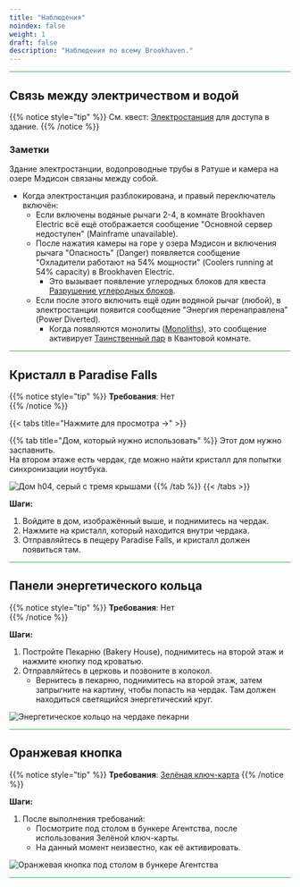 ```yaml
---
title: "Наблюдения"
noindex: false
weight: 1
draft: false
description: "Наблюдения по всему Brookhaven."
---
```


<hr style="background-color: #28b44c" size=8>

## Связь между электричеством и водой  

{{% notice style="tip" %}}
См. квест: [Электростанция](/lore/quests/electric_building) для доступа в здание.
{{% /notice %}}

### Заметки  

Здание электростанции, водопроводные трубы в Ратуше и камера на озере Мэдисон связаны между собой.  
- Когда электростанция разблокирована, и правый переключатель включён:  
  - Если включены водяные рычаги 2-4, в комнате Brookhaven Electric всё ещё отображается сообщение "Основной сервер недоступен" (Mainframe unavailable).  
  - После нажатия камеры на горе у озера Мэдисон и включения рычага "Опасность" (Danger) появляется сообщение "Охладители работают на 54% мощности" (Coolers running at 54% capacity) в Brookhaven Electric.  
    - Это вызывает появление углеродных блоков для квеста [Разрушение углеродных блоков](/lore/quests/destroy_carbon_blocks).  
  - Если после этого включить ещё один водяной рычаг (любой), в электростанции появится сообщение "Энергия перенаправлена" (Power Diverted).  
    - Когда появляются монолиты ([Monoliths](/lore/quests/monoliths)), это сообщение активирует [Таинственный пар](/casebook/quantum/steam/) в Квантовой комнате.

<hr style="background-color: #28b44c" size=8>

## Кристалл в Paradise Falls  

{{% notice style="tip" %}}
**Требования**: Нет  
{{% /notice %}}

{{< tabs title="Нажмите для просмотра ->" >}}

{{% tab title="Дом, который нужно использовать" %}}
Этот дом нужно заспавнить.  
На втором этаже есть чердак, где можно найти кристалл для попытки синхронизации ноутбука.

![Дом h04, серый с тремя крышами](/images/bh/h04-house.jpg)
{{% /tab %}}
{{< /tabs >}}

**Шаги:**  

1. Войдите в дом, изображённый выше, и поднимитесь на чердак.  
2. Нажмите на кристалл, который находится внутри чердака.  
3. Отправляйтесь в пещеру Paradise Falls, и кристалл должен появиться там.

<hr style="background-color: #28b44c" size=8>

## Панели энергетического кольца  

{{% notice style="tip" %}}
**Требования**: Нет  
{{% /notice %}}

**Шаги:**  

1. Постройте Пекарню (Bakery House), поднимитесь на второй этаж и нажмите кнопку под кроватью.  
2. Отправляйтесь в церковь и позвоните в колокол.  
   - Вернитесь в пекарню, поднимитесь на второй этаж, затем запрыгните на картину, чтобы попасть на чердак. Там должен находиться светящийся энергетический круг.  

![Энергетическое кольцо на чердаке пекарни](/images/bh/bakery_energy_ring.jpg)

<hr style="background-color: #28b44c" size=8>

## Оранжевая кнопка  

{{% notice style="tip" %}}
**Требования**: [Зелёная ключ-карта](/lore/special_tools/green_key_card)
{{% /notice %}}

**Шаги:**  

1. После выполнения требований:  
   - Посмотрите под столом в бункере Агентства, после использования Зелёной ключ-карты.  
   - На данный момент неизвестно, как её активировать.

![Оранжевая кнопка под столом в бункере Агентства](/images/bh/agency_orange_button.jpg)

<hr style="background-color: #28b44c" size=8>
